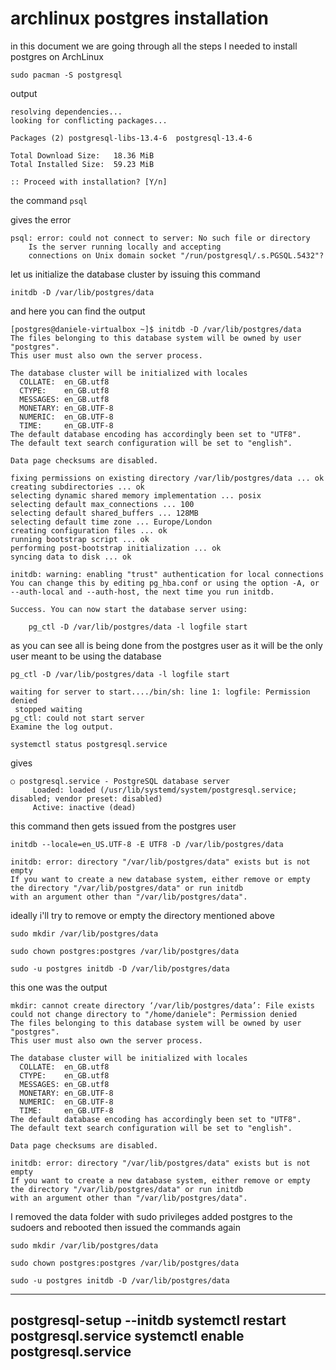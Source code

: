 # archlinux postgres installation

in this document we are going through all the steps I needed to install postgres on ArchLinux

```
sudo pacman -S postgresql
```

output

```
resolving dependencies...
looking for conflicting packages...

Packages (2) postgresql-libs-13.4-6  postgresql-13.4-6

Total Download Size:   18.36 MiB
Total Installed Size:  59.23 MiB

:: Proceed with installation? [Y/n]      
```

the command ```psql```

gives the error

```
psql: error: could not connect to server: No such file or directory
	Is the server running locally and accepting
	connections on Unix domain socket "/run/postgresql/.s.PGSQL.5432"?
```

let us initialize the database cluster by issuing this command

```
initdb -D /var/lib/postgres/data
```

and here you can find the output

```
[postgres@daniele-virtualbox ~]$ initdb -D /var/lib/postgres/data
The files belonging to this database system will be owned by user "postgres".
This user must also own the server process.

The database cluster will be initialized with locales
  COLLATE:  en_GB.utf8
  CTYPE:    en_GB.utf8
  MESSAGES: en_GB.utf8
  MONETARY: en_GB.UTF-8
  NUMERIC:  en_GB.UTF-8
  TIME:     en_GB.UTF-8
The default database encoding has accordingly been set to "UTF8".
The default text search configuration will be set to "english".

Data page checksums are disabled.

fixing permissions on existing directory /var/lib/postgres/data ... ok
creating subdirectories ... ok
selecting dynamic shared memory implementation ... posix
selecting default max_connections ... 100
selecting default shared_buffers ... 128MB
selecting default time zone ... Europe/London
creating configuration files ... ok
running bootstrap script ... ok
performing post-bootstrap initialization ... ok
syncing data to disk ... ok

initdb: warning: enabling "trust" authentication for local connections
You can change this by editing pg_hba.conf or using the option -A, or
--auth-local and --auth-host, the next time you run initdb.

Success. You can now start the database server using:

    pg_ctl -D /var/lib/postgres/data -l logfile start

```

as you can see all is being done from the postgres user as it will be the only user meant to be using the database

```
pg_ctl -D /var/lib/postgres/data -l logfile start
```

```
waiting for server to start..../bin/sh: line 1: logfile: Permission denied
 stopped waiting
pg_ctl: could not start server
Examine the log output.
```


```
systemctl status postgresql.service
```

gives


```
○ postgresql.service - PostgreSQL database server
     Loaded: loaded (/usr/lib/systemd/system/postgresql.service; disabled; vendor preset: disabled)
     Active: inactive (dead)
```


this command then gets issued from the postgres user

```
initdb --locale=en_US.UTF-8 -E UTF8 -D /var/lib/postgres/data

```

```
initdb: error: directory "/var/lib/postgres/data" exists but is not empty
If you want to create a new database system, either remove or empty
the directory "/var/lib/postgres/data" or run initdb
with an argument other than "/var/lib/postgres/data".
```

ideally i'll try to remove or empty the directory mentioned above


```
sudo mkdir /var/lib/postgres/data

sudo chown postgres:postgres /var/lib/postgres/data

sudo -u postgres initdb -D /var/lib/postgres/data
```

this one was the output

```
mkdir: cannot create directory ‘/var/lib/postgres/data’: File exists
could not change directory to "/home/daniele": Permission denied
The files belonging to this database system will be owned by user "postgres".
This user must also own the server process.

The database cluster will be initialized with locales
  COLLATE:  en_GB.utf8
  CTYPE:    en_GB.utf8
  MESSAGES: en_GB.utf8
  MONETARY: en_GB.UTF-8
  NUMERIC:  en_GB.UTF-8
  TIME:     en_GB.UTF-8
The default database encoding has accordingly been set to "UTF8".
The default text search configuration will be set to "english".

Data page checksums are disabled.

initdb: error: directory "/var/lib/postgres/data" exists but is not empty
If you want to create a new database system, either remove or empty
the directory "/var/lib/postgres/data" or run initdb
with an argument other than "/var/lib/postgres/data".
```

I removed the data folder with sudo privileges
added postgres to the sudoers and rebooted
then issued the commands again

```
sudo mkdir /var/lib/postgres/data

sudo chown postgres:postgres /var/lib/postgres/data

sudo -u postgres initdb -D /var/lib/postgres/data
```



---
postgresql-setup --initdb
systemctl restart postgresql.service
systemctl enable postgresql.service
---


